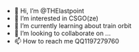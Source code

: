 - 👋 Hi, I’m @THElastpoint
- 👀 I’m interested in CSGO(ze)
- 🌱 I’m currently learning about train orbit
- 💞️ I’m looking to collaborate on ...
- 📫 How to reach me QQ1197279760

<!---
THElastpoint/THElastpoint is a ✨ special ✨ repository because its `README.md` (this file) appears on your GitHub profile.
You can click the Preview link to take a look at your changes.
--->
